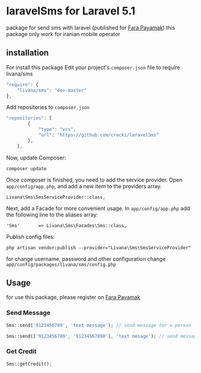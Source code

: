 laravelSms for Laravel 5.1
==========

package for send sms with laravel (published for [Fara Payamak](http://www.farapayamak.ir/))
this package only work for iranian mobile operator

installation
------------
For install this package Edit your project's ```composer.json``` file to require livana/sms

```php
"require": {
    "livana/sms": "dev-master"
},
```
Add repositories to ```composer.json```

```php
"repositories": [
        {
            "type": "vcs",
            "url": "https://github.com/cracki/laravelSms"
        },
    ],
```

Now, update Composer:
```
composer update
```
Once composer is finished, you need to add the service provider. Open ```app/config/app.php```, and add a new item to the providers array.
```
Livana\Sms\SmsServiceProvider::class,
```
Next, add a Facade for more convenient usage. In ```app/config/app.php``` add the following line to the aliases array:
```
'Sms'       => Livana\Sms\Facades\Sms::class,
```
Publish config files:
```
php artisan vendor:publish --provider="Livana\Sms\SmsServiceProvider"
```
for change username, password and other configuration change ```app/config/packages/livana/sms/config.php```

Usage
-----
for use this package, please register on [Fara Payamak](http://www.farapayamak.ir/)

### Send Message
```php
Sms::send('9123456789', 'text message'); // send message for a person

Sms::send(['9123456789', '91234567890'], 'text mesage'); // send message for persons
```
### Get Credit
```php
Sms::getCredit();
```
